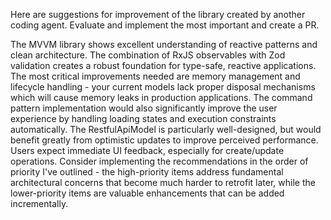Here are suggestions for improvement of the library created by another coding agent.
Evaluate and implement the most important and create a PR.

The MVVM library shows excellent understanding of reactive patterns and clean architecture. The combination of RxJS observables with Zod validation creates a robust foundation for type-safe, reactive applications.
The most critical improvements needed are memory management and lifecycle handling - your current models lack proper disposal mechanisms which will cause memory leaks in production applications. The command pattern implementation would also significantly improve the user experience by handling loading states and execution constraints automatically.
The RestfulApiModel is particularly well-designed, but would benefit greatly from optimistic updates to improve perceived performance. Users expect immediate UI feedback, especially for create/update operations.
Consider implementing the recommendations in the order of priority I've outlined - the high-priority items address fundamental architectural concerns that become much harder to retrofit later, while the lower-priority items are valuable enhancements that can be added incrementally.
